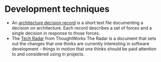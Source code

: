 # Development techniques

- An [architecture decision record](http://thinkrelevance.com/blog/2011/11/15/documenting-architecture-decisions) is a short text file documenting a decision on architecture. Each record describes a set of forces and a single decision in response to those forces.
- The [Tech Radar](https://www.thoughtworks.com/radar/faq) from ThoughtWorks The Radar is a document that sets out the changes that one thinks are currently interesting in software development - things in motion that one thinks should be paid attention to and considered using in projects.
